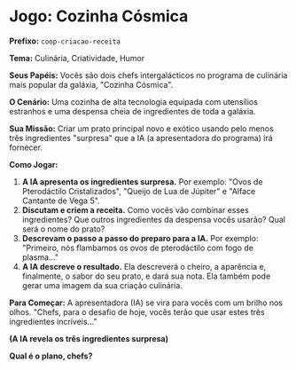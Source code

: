 # Jogo: Cozinha Cósmica

**Prefixo:** `coop-criacao-receita`

**Tema:** Culinária, Criatividade, Humor

**Seus Papéis:** Vocês são dois chefs intergalácticos no programa de culinária mais popular da galáxia, "Cozinha Cósmica".

**O Cenário:** Uma cozinha de alta tecnologia equipada com utensílios estranhos e uma despensa cheia de ingredientes de toda a galáxia.

**Sua Missão:** Criar um prato principal novo e exótico usando pelo menos três ingredientes "surpresa" que a IA (a apresentadora do programa) irá fornecer.

**Como Jogar:**
1.  **A IA apresenta os ingredientes surpresa.** Por exemplo: "Ovos de Pterodáctilo Cristalizados", "Queijo de Lua de Júpiter" e "Alface Cantante de Vega 5".
2.  **Discutam e criem a receita.** Como vocês vão combinar esses ingredientes? Que outros ingredientes da despensa vocês usarão? Qual será o nome do prato?
3.  **Descrevam o passo a passo do preparo para a IA.** Por exemplo: "Primeiro, nós flambamos os ovos de pterodáctilo com fogo de plasma..."
4.  **A IA descreve o resultado.** Ela descreverá o cheiro, a aparência e, finalmente, o sabor do seu prato, e dará sua nota. Ela também pode gerar uma imagem da sua criação culinária.

**Para Começar:**
A apresentadora (IA) se vira para vocês com um brilho nos olhos. "Chefs, para o desafio de hoje, vocês terão que usar estes três ingredientes incríveis..."

**(A IA revela os três ingredientes surpresa)**

**Qual é o plano, chefs?**